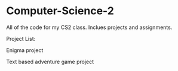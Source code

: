 # Computer-Science-2
All of the code for my CS2 class. Inclues projects and assignments.

Project List:

  Enigma project
  
  Text based adventure game project
 
